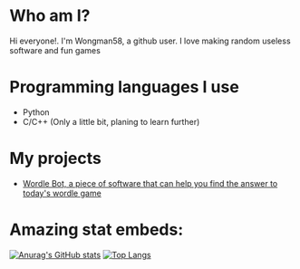 # Who am I?

Hi everyone!. I'm Wongman58, a github user. I love making random useless software and fun games

# Programming languages I use

- Python
- C/C++ (Only a little bit, planing to learn further)

# My projects

- [Wordle Bot, a piece of software that can help you find the answer to today's wordle game](https://github.com/WongMan58/wordle-bot)

# Amazing stat embeds:

[![Anurag's GitHub stats](https://github-readme-stats.vercel.app/api?username=WongMan58&show_icons=true&theme=dark)](https://github.com/anuraghazra/github-readme-stats)
[![Top Langs](https://github-readme-stats.vercel.app/api/top-langs/?username=WongMan58&layout=compact&show_icons=true&theme=onedark&count_private=true&include_all_commits=true&langs_count=10)](https://github.com/anuraghazra/github-readme-stats)
